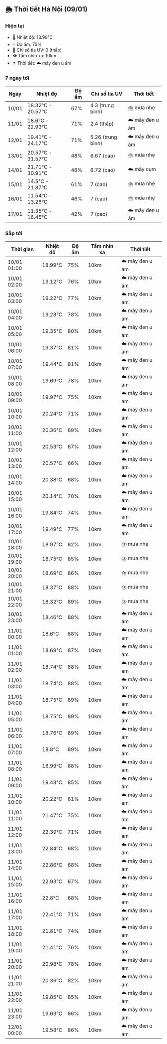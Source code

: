 ## 🌦️ Thời tiết Hà Nội (09/01)

### Hiện tại

- 🌡️ Nhiệt độ: 18.99℃
- 💦 Độ ẩm: 75%
- 🌟 Chỉ số tia UV: 0 (thấp)
- 👁️ Tầm nhìn xa: 10km
- ☂️ Thời tiết: ☁️ mây đen u ám

### 7 ngày tới

| Ngày | Nhiệt độ | Độ ẩm | Chỉ số tia UV | Thời tiết |
| --- | --- | --- | --- | --- |
| 10/01 | 18.32℃ - 20.57℃ | 67% | 4.3 (trung bình) | ⛈️ mưa nhẹ |
| 11/01 | 18.6℃ - 22.93℃ | 71% | 2.4 (thấp) | ☁️ mây đen u ám |
| 12/01 | 19.41℃ - 24.17℃ | 71% | 5.26 (trung bình) | ☁️ mây đen u ám |
| 13/01 | 20.57℃ - 31.57℃ | 48% | 6.67 (cao) | ⛈️ mưa nhẹ |
| 14/01 | 21.71℃ - 30.91℃ | 48% | 6.72 (cao) | ☁️ mây cụm |
| 15/01 | 14.5℃ - 21.87℃ | 61% | 7 (cao) | ⛈️ mưa nhẹ |
| 16/01 | 11.54℃ - 13.26℃ | 46% | 7 (cao) | ⛈️ mưa nhẹ |
| 17/01 | 11.35℃ - 16.45℃ | 42% | 7 (cao) | ☁️ mây đen u ám |

### Sắp tới

| Thời gian | Nhiệt độ | Độ ẩm | Tầm nhìn xa | Thời tiết |
| --- | --- | --- | --- | --- |
| 10/01 01:00 | 18.99℃ | 75% | 10km | ☁️ mây đen u ám |
| 10/01 02:00 | 19.12℃ | 76% | 10km | ☁️ mây đen u ám |
| 10/01 03:00 | 19.22℃ | 77% | 10km | ☁️ mây đen u ám |
| 10/01 04:00 | 19.28℃ | 78% | 10km | ☁️ mây đen u ám |
| 10/01 05:00 | 19.35℃ | 80% | 10km | ☁️ mây đen u ám |
| 10/01 06:00 | 19.37℃ | 81% | 10km | ☁️ mây đen u ám |
| 10/01 07:00 | 19.44℃ | 81% | 10km | ☁️ mây đen u ám |
| 10/01 08:00 | 19.69℃ | 78% | 10km | ☁️ mây đen u ám |
| 10/01 09:00 | 19.97℃ | 75% | 10km | ☁️ mây đen u ám |
| 10/01 10:00 | 20.24℃ | 71% | 10km | ☁️ mây đen u ám |
| 10/01 11:00 | 20.36℃ | 69% | 10km | ☁️ mây đen u ám |
| 10/01 12:00 | 20.53℃ | 67% | 10km | ☁️ mây đen u ám |
| 10/01 13:00 | 20.57℃ | 66% | 10km | ☁️ mây đen u ám |
| 10/01 14:00 | 20.38℃ | 68% | 10km | ☁️ mây đen u ám |
| 10/01 15:00 | 20.14℃ | 70% | 10km | ☁️ mây đen u ám |
| 10/01 16:00 | 19.84℃ | 74% | 10km | ☁️ mây đen u ám |
| 10/01 17:00 | 19.49℃ | 77% | 10km | ☁️ mây đen u ám |
| 10/01 18:00 | 18.97℃ | 82% | 10km | ⛈️ mưa nhẹ |
| 10/01 19:00 | 18.75℃ | 85% | 10km | ⛈️ mưa nhẹ |
| 10/01 20:00 | 18.69℃ | 86% | 10km | ⛈️ mưa nhẹ |
| 10/01 21:00 | 18.37℃ | 88% | 10km | ⛈️ mưa nhẹ |
| 10/01 22:00 | 18.32℃ | 89% | 10km | ⛈️ mưa nhẹ |
| 10/01 23:00 | 18.46℃ | 88% | 10km | ☁️ mây đen u ám |
| 11/01 00:00 | 18.6℃ | 88% | 10km | ☁️ mây đen u ám |
| 11/01 01:00 | 18.69℃ | 87% | 10km | ☁️ mây đen u ám |
| 11/01 02:00 | 18.74℃ | 88% | 10km | ☁️ mây đen u ám |
| 11/01 03:00 | 18.74℃ | 88% | 10km | ☁️ mây đen u ám |
| 11/01 04:00 | 18.75℃ | 89% | 10km | ☁️ mây đen u ám |
| 11/01 05:00 | 18.75℃ | 89% | 10km | ☁️ mây đen u ám |
| 11/01 06:00 | 18.76℃ | 89% | 10km | ☁️ mây đen u ám |
| 11/01 07:00 | 18.8℃ | 89% | 10km | ☁️ mây đen u ám |
| 11/01 08:00 | 18.99℃ | 88% | 10km | ☁️ mây đen u ám |
| 11/01 09:00 | 19.48℃ | 85% | 10km | ☁️ mây đen u ám |
| 11/01 10:00 | 20.22℃ | 81% | 10km | ☁️ mây đen u ám |
| 11/01 11:00 | 21.47℃ | 75% | 10km | ☁️ mây đen u ám |
| 11/01 12:00 | 22.39℃ | 71% | 10km | ☁️ mây đen u ám |
| 11/01 13:00 | 22.84℃ | 68% | 10km | ☁️ mây đen u ám |
| 11/01 14:00 | 22.86℃ | 68% | 10km | ☁️ mây đen u ám |
| 11/01 15:00 | 22.93℃ | 67% | 10km | ☁️ mây đen u ám |
| 11/01 16:00 | 22.8℃ | 68% | 10km | ☁️ mây đen u ám |
| 11/01 17:00 | 22.41℃ | 71% | 10km | ☁️ mây đen u ám |
| 11/01 18:00 | 21.81℃ | 74% | 10km | ☁️ mây đen u ám |
| 11/01 19:00 | 21.41℃ | 76% | 10km | ☁️ mây đen u ám |
| 11/01 20:00 | 20.98℃ | 78% | 10km | ☁️ mây đen u ám |
| 11/01 21:00 | 20.36℃ | 82% | 10km | ☁️ mây đen u ám |
| 11/01 22:00 | 19.85℃ | 85% | 10km | ☁️ mây đen u ám |
| 11/01 23:00 | 19.63℃ | 86% | 10km | ☁️ mây đen u ám |
| 12/01 00:00 | 19.58℃ | 86% | 10km | ☁️ mây đen u ám |
